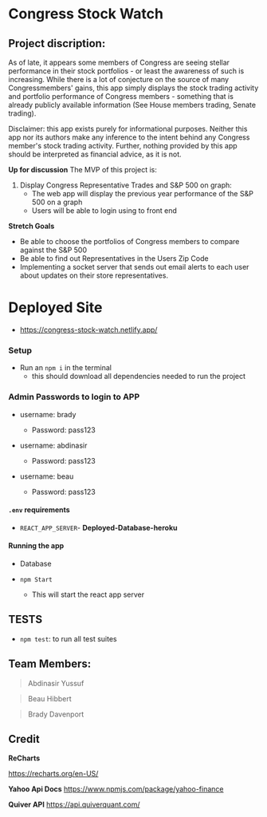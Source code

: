 # Congress Stock Watch


## Project discription:

As of late, it appears some members of Congress are seeing stellar performance in their stock portfolios - or least the awareness of such is increasing. While there is a lot of conjecture on the source of many Congressmembers' gains, this app simply displays the stock trading activity and portfolio performance of Congress members - something that is already publicly available information (See House members trading, Senate trading).

Disclaimer: this app exists purely for informational purposes. Neither this app nor its authors make any inference to the intent behind any Congress member's stock trading activity. Further, nothing provided by this app should be interpreted as financial advice, as it is not.

**Up for discussion**
The MVP of this project is:

1. Display Congress Representative Trades and S&P 500 on graph:
    - The web app will display the previous year performance of the S&P 500 on a graph
    - Users will be able to login using to front end 

**Stretch Goals**
- Be able to choose the portfolios of Congress members to compare against the S&P 500
- Be able to find out Representatives in the Users Zip Code
- Implementing a socket server that sends out email alerts to each user about updates on their store representatives.

# Deployed Site
  - https://congress-stock-watch.netlify.app/


### Setup
- Run an `npm i`  in the terminal 
  - this should download all dependencies needed to run the project


### Admin Passwords to login to APP

- username: brady
  - Password: pass123
  
- username: abdinasir
  - Password: pass123


- username: beau
  - Password: pass123
  


#### `.env` requirements

- `REACT_APP_SERVER`- **Deployed-Database-heroku**

#### Running the app
- Database
  
- `npm Start`
    - This will start the react app server 
## TESTS

  - `npm test`: to run all test suites

## Team Members:

> Abdinasir Yussuf

> Beau Hibbert

> Brady Davenport


## Credit

**ReCharts**

https://recharts.org/en-US/

**Yahoo Api Docs**
https://www.npmjs.com/package/yahoo-finance

**Quiver API**
https://api.quiverquant.com/


